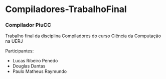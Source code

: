 # Compiladores-TrabalhoFinal

### Compilador PiuCC

Trabalho final da disciplina Compiladores do curso Ciência da Computação na UERJ

Participantes:
- Lucas Ribeiro Penedo
- Douglas Dantas
- Paulo Matheus Raymundo

